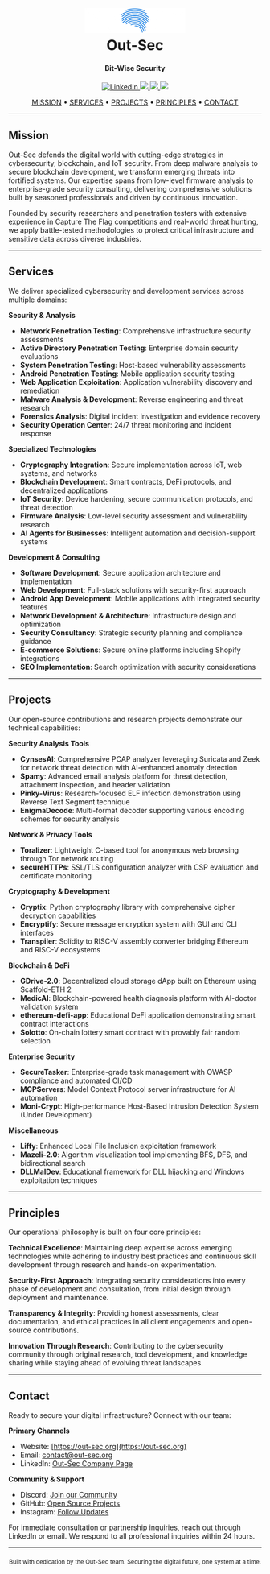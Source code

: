 <h1 align="center">
  <br>
  <a href="https://out-sec.com"><img src="./profile/logo.png" alt="Out-Sec" width="200"></a>
  <br>
  Out-Sec
  <br>
</h1>

<h4 align="center">Bit-Wise Security</h4>

<p align="center">
  <a href="https://linkedin.com/company/outsecure">
    <img src="https://img.shields.io/badge/LinkedIn-Connect-blue?style=flat&logo=linkedin"
         alt="LinkedIn">
  </a>
  <a href="https://discord.gg/9uWGeatRBd">
    <img src="https://img.shields.io/discord/9uWGeatRBd?label=Discord&logo=discord&color=7289DA">
  </a>
  <a href="https://github.com/out-sec">
    <img src="https://img.shields.io/badge/GitHub-Follow-black?style=flat&logo=github">
  </a>
  <a href="https://instagram.com/out_secure._">
    <img src="https://img.shields.io/badge/Instagram-Follow-E4405F?style=flat&logo=instagram">
  </a>
</p>

<p align="center">
  <a href="#mission">MISSION</a> •
  <a href="#services">SERVICES</a> •
  <a href="#projects">PROJECTS</a> •
  <a href="#principles">PRINCIPLES</a> •
  <a href="#contact">CONTACT</a>
</p>

---

## Mission

Out-Sec defends the digital world with cutting-edge strategies in cybersecurity, blockchain, and IoT security. From deep malware analysis to secure blockchain development, we transform emerging threats into fortified systems. Our expertise spans from low-level firmware analysis to enterprise-grade security consulting, delivering comprehensive solutions built by seasoned professionals and driven by continuous innovation.

Founded by security researchers and penetration testers with extensive experience in Capture The Flag competitions and real-world threat hunting, we apply battle-tested methodologies to protect critical infrastructure and sensitive data across diverse industries.

---

## Services

We deliver specialized cybersecurity and development services across multiple domains:

**Security & Analysis**
- **Network Penetration Testing**: Comprehensive infrastructure security assessments
- **Active Directory Penetration Testing**: Enterprise domain security evaluations  
- **System Penetration Testing**: Host-based vulnerability assessments
- **Android Penetration Testing**: Mobile application security testing
- **Web Application Exploitation**: Application vulnerability discovery and remediation
- **Malware Analysis & Development**: Reverse engineering and threat research
- **Forensics Analysis**: Digital incident investigation and evidence recovery
- **Security Operation Center**: 24/7 threat monitoring and incident response

**Specialized Technologies**
- **Cryptography Integration**: Secure implementation across IoT, web systems, and networks
- **Blockchain Development**: Smart contracts, DeFi protocols, and decentralized applications
- **IoT Security**: Device hardening, secure communication protocols, and threat detection
- **Firmware Analysis**: Low-level security assessment and vulnerability research
- **AI Agents for Businesses**: Intelligent automation and decision-support systems

**Development & Consulting**
- **Software Development**: Secure application architecture and implementation
- **Web Development**: Full-stack solutions with security-first approach
- **Android App Development**: Mobile applications with integrated security features
- **Network Development & Architecture**: Infrastructure design and optimization
- **Security Consultancy**: Strategic security planning and compliance guidance
- **E-commerce Solutions**: Secure online platforms including Shopify integrations
- **SEO Implementation**: Search optimization with security considerations

---

## Projects

Our open-source contributions and research projects demonstrate our technical capabilities:

**Security Analysis Tools**
- **CynsesAI**: Comprehensive PCAP analyzer leveraging Suricata and Zeek for network threat detection with AI-enhanced anomaly detection
- **Spamy**: Advanced email analysis platform for threat detection, attachment inspection, and header validation
- **Pinky-Virus**: Research-focused ELF infection demonstration using Reverse Text Segment technique
- **EnigmaDecode**: Multi-format decoder supporting various encoding schemes for security analysis

**Network & Privacy Tools**
- **Toralizer**: Lightweight C-based tool for anonymous web browsing through Tor network routing
- **secureHTTPs**: SSL/TLS configuration analyzer with CSP evaluation and certificate monitoring

**Cryptography & Development**
- **Cryptix**: Python cryptography library with comprehensive cipher decryption capabilities
- **Encryptify**: Secure message encryption system with GUI and CLI interfaces
- **Transpiler**: Solidity to RISC-V assembly converter bridging Ethereum and RISC-V ecosystems

**Blockchain & DeFi**
- **GDrive-2.0**: Decentralized cloud storage dApp built on Ethereum using Scaffold-ETH 2
- **MedicAI**: Blockchain-powered health diagnosis platform with AI-doctor validation system
- **ethereum-defi-app**: Educational DeFi application demonstrating smart contract interactions
- **Solotto**: On-chain lottery smart contract with provably fair random selection

**Enterprise Security**
- **SecureTasker**: Enterprise-grade task management with OWASP compliance and automated CI/CD
- **MCPServers**: Model Context Protocol server infrastructure for AI automation
- **Moni-Crypt**: High-performance Host-Based Intrusion Detection System (Under Development)

**Miscellaneous**
- **Liffy**: Enhanced Local File Inclusion exploitation framework
- **Mazeli-2.0**: Algorithm visualization tool implementing BFS, DFS, and bidirectional search
- **DLLMalDev**: Educational framework for DLL hijacking and Windows exploitation techniques

---

## Principles

Our operational philosophy is built on four core principles:

**Technical Excellence**: Maintaining deep expertise across emerging technologies while adhering to industry best practices and continuous skill development through research and hands-on experimentation.

**Security-First Approach**: Integrating security considerations into every phase of development and consultation, from initial design through deployment and maintenance.

**Transparency & Integrity**: Providing honest assessments, clear documentation, and ethical practices in all client engagements and open-source contributions.

**Innovation Through Research**: Contributing to the cybersecurity community through original research, tool development, and knowledge sharing while staying ahead of evolving threat landscapes.

---

## Contact

Ready to secure your digital infrastructure? Connect with our team:

**Primary Channels**
- Website: [https://out-sec.org](https://out-sec.org)
- Email: [contact@out-sec.org](mailto:contact@out-sec.org)
- LinkedIn: [Out-Sec Company Page](https://linkedin.com/company/outsecure)

**Community & Support**
- Discord: [Join our Community](https://discord.gg/9uWGeatRBd)
- GitHub: [Open Source Projects](https://github.com/out-sec)
- Instagram: [Follow Updates](https://instagram.com/out_secure._)

For immediate consultation or partnership inquiries, reach out through LinkedIn or email. We respond to all professional inquiries within 24 hours.

---

<p align="center">
  <sub>Built with dedication by the Out-Sec team. Securing the digital future, one system at a time.</sub>
</p>